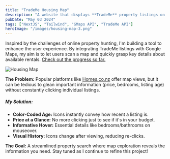 ```yaml
---
title: "TradeMe Housing Map"
description: "A website that displays **TradeMe** property listings on a map, built using **NextJS**, **Google Maps** and **TradeMe's API**.            Development is still ongoing."
pubDate: "May 03 2024"
tags: ["NextJS", "Tailwind", "GMaps API", "TradeMe API"]
heroImage: "/images/housing-map-3.png"
---
```


Inspired by the challenges of online property hunting, I'm building a tool to enhance the user experience. By integrating TradeMe listings with Google Maps, my aim is to let users scan a map and quickly grasp key details about available rentals. [Check out the progress so far.](https://trademe-housing.vercel.app/)

![Housing Map](/images/housing-map-homes-2.png)

**The Problem:** Popular platforms like [Homes.co.nz](https://homes.co.nz/) offer map views, but it can be tedious to glean important information (price, bedrooms, listing age) without constantly clicking individual listings.

##### **My Solution:**

- **Color-Coded Age:** Icons instantly convey how recent a listing is.
- **Price at a Glance:** No more clicking just to see if it's in your budget.
- **Informative Hover:** Essential details like bedrooms/bathrooms on mouseover.
- **Visual History:** Icons change after viewing, reducing re-clicks.

**The Goal:** A streamlined property search where map exploration reveals the information you need. Stay tuned as I continue to refine this project!
